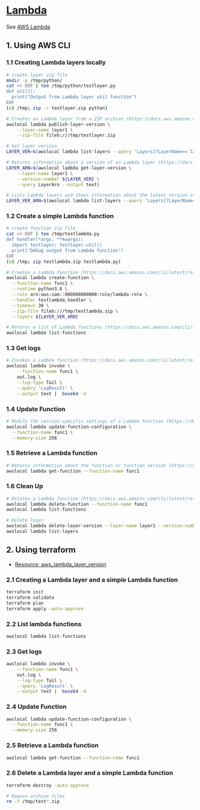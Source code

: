 # [Lambda](https://docs.localstack.cloud/user-guide/aws/lambda/)

See [AWS Lambda](https://docs.aws.amazon.com/lambda/latest/dg/welcome.html)

## 1. Using AWS CLI

### 1.1 Creating Lambda layers locally

```sh
# create layer zip file
mkdir -p /tmp/python/
cat << EOF | tee /tmp/python/testlayer.py
def util():
  print("Output from Lambda layer util function")
EOF
(cd /tmp; zip -r testlayer.zip python)

# Creates an Lambda layer from a ZIP archive (https://docs.aws.amazon.com/cli/latest/reference/lambda/publish-layer-version.html)
awslocal lambda publish-layer-version \
    --layer-name layer1 \
    --zip-file fileb:///tmp/testlayer.zip

# Get layer version
LAYER_VER=$(awslocal lambda list-layers --query 'Layers[?LayerName==`layer1`].LatestMatchingVersion.Version' --output text)

# Returns information about a version of an Lambda layer (https://docs.aws.amazon.com/cli/latest/reference/lambda/get-layer-version.html)
LAYER_ARN=$(awslocal lambda get-layer-version \
    --layer-name layer1 \
    --version-number ${LAYER_VER} \
    --query LayerArn --output text)

# Lists Lambda layers and shows information about the latest version of each (https://docs.aws.amazon.com/cli/latest/reference/lambda/list-layers.html)
LAYER_VER_ARN=$(awslocal lambda list-layers --query 'Layers[?LayerName==`layer1`].LatestMatchingVersion.LayerVersionArn' --output text)
```

### 1.2 Create a simple Lambda function

```sh
# create function zip file
cat << EOF | tee /tmp/testlambda.py
def handler(*args, **kwargs):
  import testlayer; testlayer.util()
  print("Debug output from Lambda function")
EOF
(cd /tmp; zip testlambda.zip testlambda.py)

# Creates a Lambda function (https://docs.aws.amazon.com/cli/latest/reference/lambda/create-function.html)
awslocal lambda create-function \
  --function-name func1 \
  --runtime python3.8 \
  --role arn:aws:iam::000000000000:role/lambda-role \
  --handler testlambda.handler \
  --timeout 30 \
  --zip-file fileb:///tmp/testlambda.zip \
  --layers ${LAYER_VER_ARN}

# Returns a list of Lambda functions (https://docs.aws.amazon.com/cli/latest/reference/lambda/list-functions.html)
awslocal lambda list-functions
```

### 1.3 Get logs

```sh
# Invokes a Lambda function (https://docs.aws.amazon.com/cli/latest/reference/lambda/invoke.html)
awslocal lambda invoke \
    --function-name func1 \
    out.log \
    --log-type Tail \
    --query 'LogResult' \
    --output text |  base64 -d
```

### 1.4 Update Function

```sh
# Modify the version-specific settings of a Lambda function (https://docs.aws.amazon.com/cli/latest/reference/lambda/update-function-configuration.html)
awslocal lambda update-function-configuration \
  --function-name func1 \
  --memory-size 256
```

### 1.5 Retrieve a Lambda function

```sh
# Returns information about the function or function version (https://docs.aws.amazon.com/cli/latest/reference/lambda/get-function.html)
awslocal lambda get-function --function-name func1
```

### 1.6 Clean Up

```sh
# Deletes a Lambda function (https://docs.aws.amazon.com/cli/latest/reference/lambda/delete-function.html)
awslocal lambda delete-function --function-name func1
awslocal lambda list-functions

# Delete layer
awslocal lambda delete-layer-version --layer-name layer1 --version-number ${LAYER_VER}
awslocal lambda list-layers
```

## 2. Using terraform

- [Resource: aws_lambda_layer_version](https://registry.terraform.io/providers/hashicorp/aws/latest/docs/resources/lambda_layer_version)

### 2.1 Creating a Lambda layer and a simple Lambda function

```sh
terraform init
terraform validate
terraform plan
terraform apply -auto-approve
```

### 2.2 List lambda functions

```sh
awslocal lambda list-functions
```

### 2.3 Get logs

```sh
awslocal lambda invoke \
    --function-name func1 \
    out.log \
    --log-type Tail \
    --query 'LogResult' \
    --output text |  base64 -d
```

### 2.4 Update Function

```sh
awslocal lambda update-function-configuration \
  --function-name func1 \
  --memory-size 256
```

### 2.5 Retrieve a Lambda function

```sh
awslocal lambda get-function --function-name func1
```

### 2.6 Delete a Lambda layer and a simple Lambda function

```sh
terraform destroy -auto-approve

# Remove archive files
rm -f /tmp/test*.zip
```
